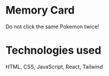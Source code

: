 # Memory Card

Do not click the same Pokemon twice!

# Technologies used
HTML, CSS, JavaScript, React, Tailwind
